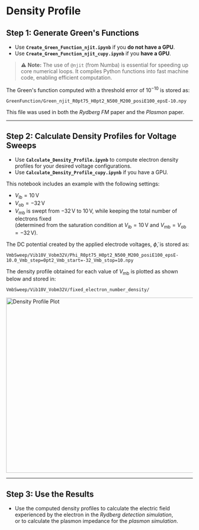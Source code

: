 # Density Profile

## Step 1: Generate Green's Functions

- Use **`Create_Green_Function_njit.ipynb`** if you **do not have a GPU**.
- Use **`Create_Green_Function_njit_cupy.ipynb`** if you **have a GPU**.

> ⚠️ **Note:** The use of `@njit` (from Numba) is essential for speeding up core numerical loops. It compiles Python functions into fast machine code, enabling efficient computation.

The Green's function computed with a threshold error of $10^{-10}$ is stored as:

```
GreenFunction/Green_njit_R0pt75_H0pt2_N500_M200_posiE100_epsE-10.npy
```

This file was used in both the *Rydberg FM* paper and the *Plasmon* paper.

---

## Step 2: Calculate Density Profiles for Voltage Sweeps

- Use **`Calculate_Density_Profile.ipynb`** to compute electron density profiles for your desired voltage configurations.
- Use **`Calculate_Density_Profile_cupy.ipynb`** if you have a GPU.

This notebook includes an example with the following settings:

- $V_\mathrm{ib} = 10\,\mathrm{V}$
- $V_\mathrm{ob} = -32\,\mathrm{V}$
- $V_\mathrm{mb}$ is swept from $-32\,\mathrm{V}$ to $10\,\mathrm{V}$, while keeping the total number of electrons fixed  
  (determined from the saturation condition at $V_\mathrm{ib} = 10\,\mathrm{V}$ and $V_\mathrm{mb} = V_\mathrm{ob} = -32\,\mathrm{V}$).

The DC potential created by the applied electrode voltages, $\tilde{\phi}$, is stored as:

```
VmbSweep/Vib10V_Vobm32V/Phi_R0pt75_H0pt2_N500_M200_posiE100_epsE-10.0_Vmb_step=0pt2_Vmb_start=-32_Vmb_stop=10.npy
```

The density profile obtained for each value of $V_\mathrm{mb}$ is plotted as shown below and stored in:

```
VmbSweep/Vib10V_Vobm32V/fixed_electron_number_density/
```

<img width="636" height="472" alt="Density Profile Plot" src="https://github.com/user-attachments/assets/efa95119-4b55-47aa-bd62-f3bbe9a1d4cd" />

---

## Step 3: Use the Results

- Use the computed density profiles to calculate the electric field experienced by the electron in the *Rydberg detection simulation*,  
  or to calculate the plasmon impedance for the *plasmon simulation*.

